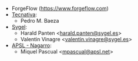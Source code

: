 - ForgeFlow (<https://www.forgeflow.com>)
- [Tecnativa](https://www.tecnativa.com):
  - Pedro M. Baeza
- [Sygel](http://www.sygel.es):
  - Harald Panten \<<harald.panten@sygel.es>\>
  - Valentin Vinagre \<<valentin.vinagre@sygel.es>\>
- [APSL - Nagarro](http://www.apsl.tech):
  - Miquel Pascual \<<mpascual@apsl.net>\>
